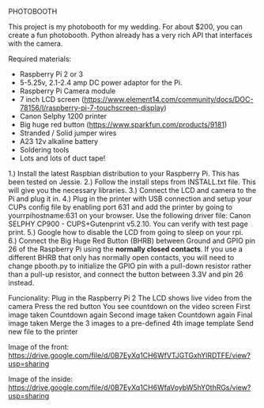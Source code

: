 
PHOTOBOOTH

This project is my photobooth for my wedding. For about $200, you can create a fun photobooth. Python already has a very rich API that interfaces with the camera.

Required materials:
   - Raspberry Pi 2 or 3
   - 5-5.25v, 2.1-2.4 amp DC power adaptor for the Pi.
   - Raspberry Pi Camera module 
   - 7 inch LCD screen (https://www.element14.com/community/docs/DOC-78156/l/raspberry-pi-7-touchscreen-display)
   - Canon Selphy 1200 printer
   - Big huge red button (https://www.sparkfun.com/products/9181)
   - Stranded / Solid jumper wires
   - A23 12v alkaline battery
   - Soldering tools
   - Lots and lots of duct tape!

1.) Install the latest Raspbian distribution to your Raspberry Pi. This has been tested on Jessie.
2.) Follow the install steps from INSTALL.txt file.  This will give you the necessary libraries.
3.) Connect the LCD and camera to the Pi and plug it in.
4.) Plug in the printer with USB connection and setup your CUPs config file by enabling port 631 and add the printer by going to      yourrpihostname:631 on your browser.
    Use the following driver file: Canon SELPHY CP900 - CUPS+Gutenprint v5.2.10.  You can verify with test page print.
5.) Google how to disable the LCD from going to sleep on your rpi.  
6.) Connect the Big Huge Red Button (BHRB) between Ground and GPIO pin 26 of the Raspberry Pi using the **normally closed contacts**. If you use a different BHRB that only has normally open contacts, you will need to change pbooth.py to initialize the GPIO pin with a pull-down resistor rather than a pull-up resistor, and connect the button between 3.3V and pin 26 instead.

Funcionality:
    Plug in the Raspberry Pi 2
    The LCD shows live video from the camera
    Press the red button
    You see countdown on the video screen
    First image taken
    Countdown again
    Second image taken
    Countdown again
    Final image taken
    Merge the 3 images to a pre-defined 4th image template
    Send new file to the printer

Image of the front:
https://drive.google.com/file/d/0B7EyXq1CH6WfVTJGTGxhYlRDTFE/view?usp=sharing

Image of the inside:
https://drive.google.com/file/d/0B7EyXq1CH6WfaVoybW5hY0thRGs/view?usp=sharing
